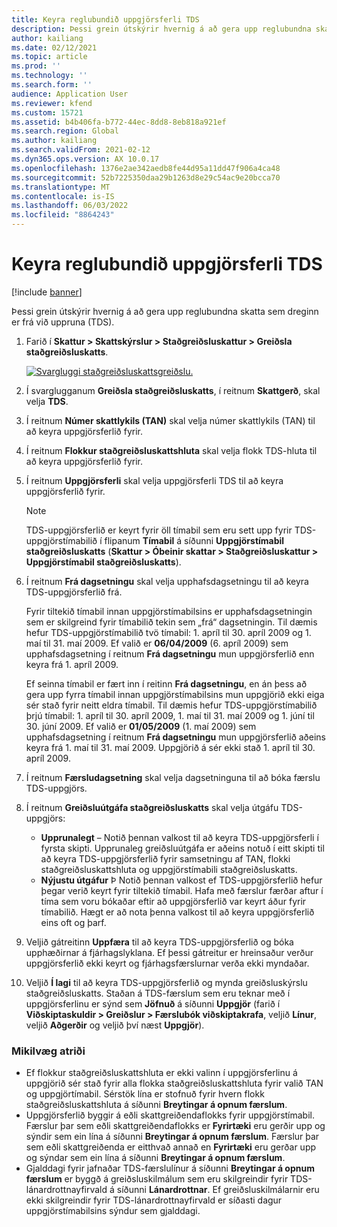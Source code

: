 ```yaml
---
title: Keyra reglubundið uppgjörsferli TDS
description: Þessi grein útskýrir hvernig á að gera upp reglubundna skatta sem dreginn er frá við uppruna (TDS).
author: kailiang
ms.date: 02/12/2021
ms.topic: article
ms.prod: ''
ms.technology: ''
ms.search.form: ''
audience: Application User
ms.reviewer: kfend
ms.custom: 15721
ms.assetid: b4b406fa-b772-44ec-8dd8-8eb818a921ef
ms.search.region: Global
ms.author: kailiang
ms.search.validFrom: 2021-02-12
ms.dyn365.ops.version: AX 10.0.17
ms.openlocfilehash: 1376e2ae342aedb8fe44d95a11dd47f906a4ca48
ms.sourcegitcommit: 52b7225350daa29b1263d8e29c54ac9e20bcca70
ms.translationtype: MT
ms.contentlocale: is-IS
ms.lasthandoff: 06/03/2022
ms.locfileid: "8864243"
---
```

# <a name="run-the-periodic-tds-settlement-process"></a>Keyra reglubundið uppgjörsferli TDS

[!include [banner](../includes/banner.md)]

Þessi grein útskýrir hvernig á að gera upp reglubundna skatta sem dreginn er frá við uppruna (TDS).

1. Farið í **Skattur \> Skattskýrslur \> Staðgreiðsluskattur \> Greiðsla staðgreiðsluskatts**.

    [![Svargluggi staðgreiðsluskattsgreiðslu.](./media/apac-ind-TDS-47.png)](./media/apac-ind-TDS-47.png)

2. Í svarglugganum **Greiðsla staðgreiðsluskatts**, í reitnum **Skattgerð**, skal velja **TDS**.
3. Í reitnum **Númer skattlykils (TAN)** skal velja númer skattlykils (TAN) til að keyra uppgjörsferlið fyrir.
4. Í reitnum **Flokkur staðgreiðsluskattshluta** skal velja flokk TDS-hluta til að keyra uppgjörsferlið fyrir.
5. Í reitnum **Uppgjörsferli** skal velja uppgjörsferli TDS til að keyra uppgjörsferlið fyrir.

    > [!NOTE]
    > TDS-uppgjörsferlið er keyrt fyrir öll tímabil sem eru sett upp fyrir TDS-uppgjörstímabilið í flipanum **Tímabil** á síðunni **Uppgjörstímabil staðgreiðsluskatts** (**Skattur \> Óbeinir skattar \> Staðgreiðsluskattur \> Uppgjörstímabil staðgreiðsluskatts**).

6. Í reitnum **Frá dagsetningu** skal velja upphafsdagsetningu til að keyra TDS-uppgjörsferlið frá.

    Fyrir tiltekið tímabil innan uppgjörstímabilsins er upphafsdagsetningin sem er skilgreind fyrir tímabilið tekin sem „frá“ dagsetningin. Til dæmis hefur TDS-uppgjörstímabilið tvö tímabil: 1. apríl til 30. apríl 2009 og 1. maí til 31. maí 2009. Ef valið er **06/04/2009** (6. apríl 2009) sem upphafsdagsetning í reitnum **Frá dagsetningu** mun uppgjörsferlið enn keyra frá 1. apríl 2009.

    Ef seinna tímabil er fært inn í reitinn **Frá dagsetningu**, en án þess að gera upp fyrra tímabil innan uppgjörstímabilsins mun uppgjörið ekki eiga sér stað fyrir neitt eldra tímabil. Til dæmis hefur TDS-uppgjörstímabilið þrjú tímabil: 1. apríl til 30. apríl 2009, 1. maí til 31. maí 2009 og 1. júní til 30. júní 2009. Ef valið er **01/05/2009** (1. maí 2009) sem upphafsdagsetning í reitnum **Frá dagsetningu** mun uppgjörsferlið aðeins keyra frá 1. maí til 31. maí 2009. Uppgjörið á sér ekki stað 1. apríl til 30. apríl 2009.

7. Í reitnum **Færsludagsetning** skal velja dagsetninguna til að bóka færslu TDS-uppgjörs.
8. Í reitnum **Greiðsluútgáfa staðgreiðsluskatts** skal velja útgáfu TDS-uppgjörs:

     - **Upprunalegt** – Notið þennan valkost til að keyra TDS-uppgjörsferli í fyrsta skipti. Upprunaleg greiðsluútgáfa er aðeins notuð í eitt skipti til að keyra TDS-uppgjörsferlið fyrir samsetningu af TAN, flokki staðgreiðsluskattshluta og uppgjörstímabili staðgreiðsluskatts.
    - **Nýjustu útgáfur** Þ Notið þennan valkost ef TDS-uppgjörsferlið hefur þegar verið keyrt fyrir tiltekið tímabil. Hafa með færslur færðar aftur í tíma sem voru bókaðar eftir að uppgjörsferlið var keyrt áður fyrir tímabilið. Hægt er að nota þenna valkost til að keyra uppgjörsferlið eins oft og þarf.

9. Veljið gátreitinn **Uppfæra** til að keyra TDS-uppgjörsferlið og bóka upphæðirnar á fjárhagslyklana. Ef þessi gátreitur er hreinsaður verður uppgjörsferlið ekki keyrt og fjárhagsfærslurnar verða ekki myndaðar.
10. Veljið **Í lagi** til að keyra TDS-uppgjörsferlið og mynda greiðsluskýrslu staðgreiðsluskatts. Staðan á TDS-færslum sem eru teknar með í uppgjörsferlinu er sýnd sem **Jöfnuð** á síðunni **Uppgjör** (farið í **Viðskiptaskuldir \> Greiðslur \> Færslubók viðskiptakrafa**, veljið **Línur**, veljið **Aðgerðir** og veljið því næst **Uppgjör**).

### <a name="important-points"></a>Mikilvæg atriði

- Ef flokkur staðgreiðsluskattshluta er ekki valinn í uppgjörsferlinu á uppgjörið sér stað fyrir alla flokka staðgreiðsluskattshluta fyrir valið TAN og uppgjörtímabil. Sérstök lína er stofnuð fyrir hvern flokk staðgreiðsluskattshluta á síðunni **Breytingar á opnum færslum**.
- Uppgjörsferlið byggir á eðli skattgreiðendaflokks fyrir uppgjörstímabil. Færslur þar sem eðli skattgreiðendaflokks er **Fyrirtæki** eru gerðir upp og sýndir sem ein lína á síðunni **Breytingar á opnum færslum**. Færslur þar sem eðli skattgreiðenda er eitthvað annað en **Fyrirtæki** eru gerðar upp og sýndar sem ein lína á síðunni **Breytingar á opnum færslum**.
- Gjalddagi fyrir jafnaðar TDS-færslulínur á síðunni **Breytingar á opnum færslum** er byggð á greiðsluskilmálum sem eru skilgreindir fyrir TDS-lánardrottnayfirvald á síðunni **Lánardrottnar**. Ef greiðsluskilmálarnir eru ekki skilgreindir fyrir TDS-lánardrottnayfirvald er síðasti dagur uppgjörstímabilsins sýndur sem gjalddagi.

